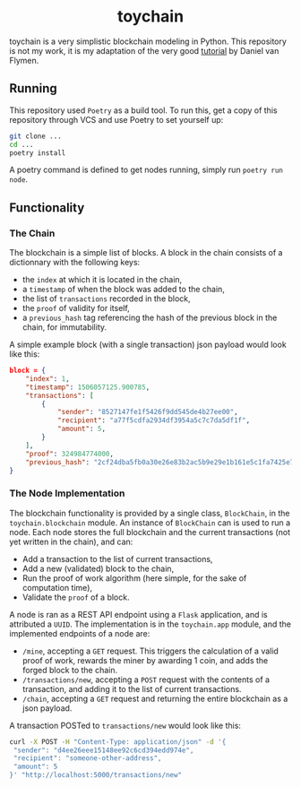 <h1 align="center">
  <b>toychain</b>
</h1>

toychain is a very simplistic blockchain modeling in Python.
This repository is not my work, it is my adaptation of the very good [tutorial](https://hackernoon.com/learn-blockchains-by-building-one-117428612f46) by Daniel van Flymen.

## Running

This repository used `Poetry` as a build tool.
To run this, get a copy of this repository through VCS and use Poetry to set yourself up:
```bash
git clone ...
cd ...
poetry install
```

A poetry command is defined to get nodes running, simply run `poetry run node`.

## Functionality

### The Chain

The blockchain is a simple list of blocks.
A block in the chain consists of a dictionnary with the following keys:
- the `index` at which it is located in the chain,
- a `timestamp` of when the block was added to the chain,
- the list of `transactions` recorded in the block,
- the `proof` of validity for itself,
- a `previous_hash` tag referencing the hash of the previous block in the chain, for immutability.

A simple example block (with a single transaction) json payload would look like this:
```json
block = {
    "index": 1,
    "timestamp": 1506057125.900785,
    "transactions": [
        {
            "sender": "8527147fe1f5426f9dd545de4b27ee00",
            "recipient": "a77f5cdfa2934df3954a5c7c7da5df1f",
            "amount": 5,
        }
    ],
    "proof": 324984774000,
    "previous_hash": "2cf24dba5fb0a30e26e83b2ac5b9e29e1b161e5c1fa7425e73043362938b9824"
}
```

### The Node Implementation

The blockchain functionality is provided by a single class, `BlockChain`, in the `toychain.blockchain` module.
An instance of `BlockChain` can is used to run a node.
Each node stores the full blockchain and the current transactions (not yet written in the chain), and can:
- Add a transaction to the list of current transactions,
- Add a new (validated) block to the chain,
- Run the proof of work algorithm (here simple, for the sake of computation time),
- Validate the `proof` of a block.

A node is ran as a REST API endpoint using a `Flask` application, and is attributed a `UUID`.
The implementation is in the `toychain.app` module, and the implemented endpoints of a node are:
- `/mine`, accepting a `GET` request. This triggers the calculation of a valid proof of work, rewards the miner by awarding 1 coin, and adds the forged block to the chain.
- `/transactions/new`, accepting a `POST` request with the contents of a transaction, and adding it to the list of current transactions.
- `/chain`, accepting a `GET` request and returning the entire blockchain as a json payload.

A transaction POSTed to `transactions/new` would look like this:
```bash
curl -X POST -H "Content-Type: application/json" -d '{
 "sender": "d4ee26eee15148ee92c6cd394edd974e",
 "recipient": "someone-other-address",
 "amount": 5
}' "http://localhost:5000/transactions/new"
```

